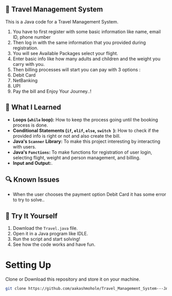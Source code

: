 ## 🚌 Travel Management System
This is a Java code for a Travel Management System. 
1. You have to first register with some basic information like name, email ID, phone number 
2. Then log in with the same information that you provided during registration.
3. You will see Available Packages select your flight.
4. Enter basic info like how many adults and children and the weight you carry with you.
5. Then billing processes will start you can pay with 3 options :
  1. Debit Card
  2. NetBanking
  3. UPI
6. Pay the bill and Enjoy Your Journey..!

## 🌟 What I Learned

- **Loops (`while` loop):** How to keep the process going until the booking process is done.
- **Conditional Statements (`if`, `elif`, `else`, `switch `):** How to check if the provided info is right or not and also create the bill.
- **Java's `Scanner` Library:** To make this project interesting by interacting with users.
- **Java's `Functions`:** To make functions for registration of user login, selecting flight, weight and person management, and billing.
- **Input and Output:**.

## 🔍 Known Issues
- When the user chooses the payment option Debit Card it has some error to try to solve..

## 🛫 Try It Yourself

1. Download the `Travel.java` file.
2. Open it in a Java program like IDLE.
3. Run the script and start solving!
4. See how the code works and have fun.

   
# Setting Up

Clone or Download this repository and store it on your machine.


``` bash
git clone https://github.com/aakashmohole/Travel_Management_System---JAVA.git
```

